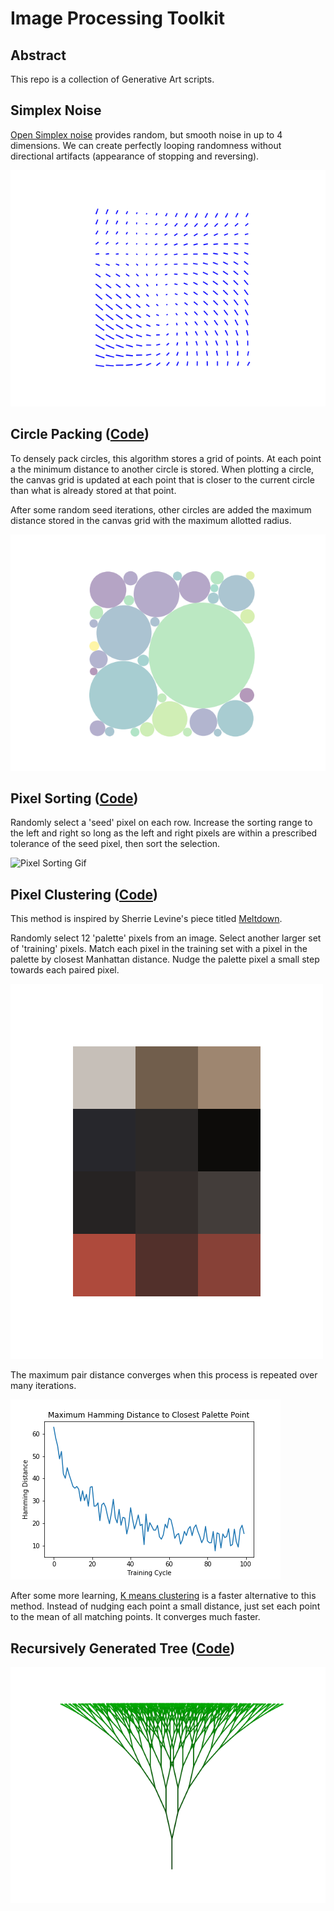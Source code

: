 # Image Processing Toolkit

## Abstract

This repo is a collection of Generative Art scripts.

## Simplex Noise

[Open Simplex noise](https://github.com/lmas/opensimplex) provides random, but smooth noise in up to 4 dimensions. We can create perfectly looping randomness without directional artifacts (appearance of stopping and reversing).

![SimplexArrows](/Noise/Show/arrows2D.gif)

## Circle Packing ([Code](/CirclePacking/pack.py))

To densely pack circles, this algorithm stores a grid of points. At each point a the minimum distance to another circle is stored. When plotting a circle, the canvas grid is updated at each point that is closer to the current circle than what is already stored at that point.

After some random seed iterations, other circles are added the maximum distance stored in the canvas grid with the maximum allotted radius.

![Circle Packing](/CirclePacking/Show/pack.png)

## Pixel Sorting ([Code](/PixelSorting/pixelSort.py))

Randomly select a 'seed' pixel on each row. Increase the sorting range to the left and right so long as the left and right pixels are within a prescribed tolerance of the seed pixel, then sort the selection.

![Pixel Sorting Gif](/PixelSorting/Show/SelectSort.gif?)

## Pixel Clustering ([Code](/PixelClustering/cluster.py))

This method is inspired by Sherrie Levine's piece titled [Meltdown](https://www.moma.org/collection/works/65711).

Randomly select 12 'palette' pixels from an image. Select another larger set of 'training' pixels. Match each pixel in the training set with a pixel in the palette by closest Manhattan distance. Nudge the palette pixel a small step towards each paired pixel.

![Pixel Clustering Image](/PixelClustering/Show/PixelClustering.png)

The maximum pair distance converges when this process is repeated over many iterations.

![Cluster Convergence](/PixelClustering/Show/ClusterConvergence.png)

After some more learning, [K means clustering](https://en.wikipedia.org/wiki/K-means_clustering) is a faster alternative to this method. Instead of nudging each point a small distance, just set each point to the mean of all matching points. It converges much faster.

## Recursively Generated Tree ([Code](RecursiveTree/RecursiveTree.py))

![Recursive Tree](/RecursiveTree/Show/RecursiveTree.gif)
